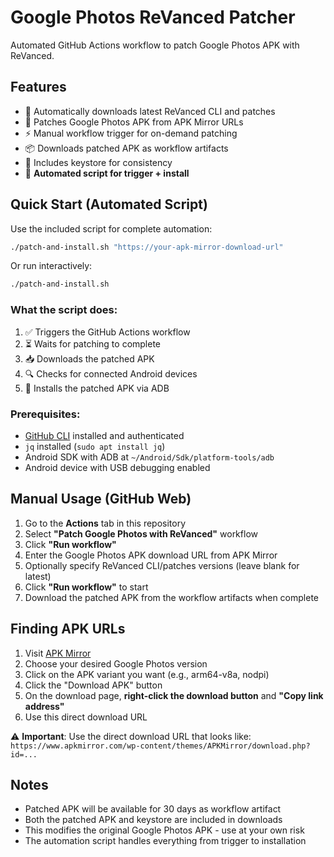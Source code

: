 # Google Photos ReVanced Patcher

Automated GitHub Actions workflow to patch Google Photos APK with ReVanced.

## Features

- 🔧 Automatically downloads latest ReVanced CLI and patches
- 📱 Patches Google Photos APK from APK Mirror URLs
- ⚡ Manual workflow trigger for on-demand patching
- 📦 Downloads patched APK as workflow artifacts
- 🔑 Includes keystore for consistency
- 🤖 **Automated script for trigger + install**

## Quick Start (Automated Script)

Use the included script for complete automation:

```bash
./patch-and-install.sh "https://your-apk-mirror-download-url"
```

Or run interactively:
```bash
./patch-and-install.sh
```

### What the script does:
1. ✅ Triggers the GitHub Actions workflow
2. ⏳ Waits for patching to complete
3. 📥 Downloads the patched APK
4. 🔍 Checks for connected Android devices
5. 📲 Installs the patched APK via ADB

### Prerequisites:
- [GitHub CLI](https://cli.github.com/) installed and authenticated
- `jq` installed (`sudo apt install jq`)
- Android SDK with ADB at `~/Android/Sdk/platform-tools/adb`
- Android device with USB debugging enabled

## Manual Usage (GitHub Web)

1. Go to the **Actions** tab in this repository
2. Select **"Patch Google Photos with ReVanced"** workflow
3. Click **"Run workflow"**
4. Enter the Google Photos APK download URL from APK Mirror
5. Optionally specify ReVanced CLI/patches versions (leave blank for latest)
6. Click **"Run workflow"** to start
7. Download the patched APK from the workflow artifacts when complete

## Finding APK URLs

1. Visit [APK Mirror](https://www.apkmirror.com/apk/google-inc/photos/)
2. Choose your desired Google Photos version
3. Click on the APK variant you want (e.g., arm64-v8a, nodpi)
4. Click the "Download APK" button
5. On the download page, **right-click the download button** and **"Copy link address"**
6. Use this direct download URL

⚠️ **Important**: Use the direct download URL that looks like:
`https://www.apkmirror.com/wp-content/themes/APKMirror/download.php?id=...`

## Notes

- Patched APK will be available for 30 days as workflow artifact
- Both the patched APK and keystore are included in downloads
- This modifies the original Google Photos APK - use at your own risk
- The automation script handles everything from trigger to installation